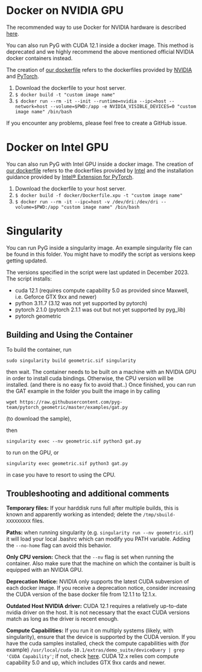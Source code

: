 # Docker on NVIDIA GPU

The recommended way to use Docker for NVIDIA hardware is described [here](https://catalog.ngc.nvidia.com/orgs/nvidia/containers/pyg).

You can also run PyG with CUDA 12.1 inside a docker image. This method is deprecated and we highly recommend the above mentioned official NVIDIA docker containers instead.

The creation of [our dockerfile](https://github.com/pyg-team/pytorch_geometric/blob/master/docker/Dockerfile) refers to the dockerfiles provided by [NVIDIA](https://gitlab.com/nvidia/cuda/tree/ubuntu18.04) and [PyTorch](https://github.com/anibali/docker-pytorch).

1. Download the dockerfile to your host server.
1. `$ docker build -t "custom image name"`
1. `$ docker run --rm -it --init --runtime=nvidia --ipc=host --network=host --volume=$PWD:/app -e NVIDIA_VISIBLE_DEVICES=0 "custom image name" /bin/bash`

If you encounter any problems, please feel free to create a GitHub issue.

# Docker on Intel GPU

You can also run PyG with Intel GPU inside a docker image.
The creation of [our dockerfile](https://github.com/pyg-team/pytorch_geometric/blob/master/docker/Dockerfile.xpu) refers to the dockerfiles provided by [Intel](https://github.com/intel/intel-extension-for-pytorch/blob/xpu-main/docker/Dockerfile.prebuilt) and the installation guidance provided by [Intel® Extension for PyTorch](https://intel.github.io/intel-extension-for-pytorch/index.html#installation?platform=gpu&version=v2.1.30%2bxpu&os=linux%2fwsl2&package=pip).

1. Download the dockerfile to your host server.
1. `$ docker build -f docker/Dockerfile.xpu -t "custom image name"`
1. `$ docker run --rm -it --ipc=host -v /dev/dri:/dev/dri --volume=$PWD:/app "custom image name" /bin/bash`

# Singularity

You can run PyG inside a singularity image. An example singularity file can be found in this folder. You might have to modify the script as versions keep getting updated.

The versions specified in the script were last updated in December 2023. The script installs:

- cuda 12.1 (requires compute capability 5.0 as provided since Maxwell, i.e. Geforce GTX 9xx and newer)
- python 3.11.7 (3.12 was not yet supported by pytorch)
- pytorch 2.1.0 (pytorch 2.1.1 was out but not yet supported by pyg_lib)
- pytorch geometric

## Building and Using the Container

To build the container, run

`sudo singularity build geometric.sif singularity`

then wait.
The container needs to be built on a machine with an NVIDIA GPU in order to install cuda bindings. Otherwise, the CPU version will be installed. (and there is no easy fix to avoid that..)
Once finished, you can run the GAT example in the folder you built the image in by calling

```
wget https://raw.githubusercontent.com/pyg-team/pytorch_geometric/master/examples/gat.py
```

(to download the sample),

then

```
singularity exec --nv geometric.sif python3 gat.py
```

to run on the GPU, or

```
singularity exec geometric.sif python3 gat.py
```

in case you have to resort to using the CPU.

## Troubleshooting and additional comments

**Temporary files:** If your harddisk runs full after multiple builds, this is known and apparently working as intended; delete the `/tmp/sbuild-XXXXXXXXX` files.

**Paths:** when running singularity (e.g. `singularity run --nv geometric.sif`) it will load your local .bashrc which can modify you PATH variable. Adding the `--no-home` flag can avoid this behavior.

**Only CPU version:** Check that the `--nv` flag is set when running the container. Also make sure that the machine on which the container is built is equipped with an NVIDIA GPU.

**Deprecation Notice:** NVIDIA only supports the latest CUDA subversion of each docker image. If you receive a deprecation notice, consider increasing the CUDA version of the base docker file from 12.1.1 to 12.1.x.

**Outdated Host NVIDIA driver:** CUDA 12.1 requires a relatively up-to-date nvidia driver on the host. It is not necessary that the exact CUDA versions match as long as the driver is recent enough.

**Compute Capabilities:** If you run it on multiply systems (likely, with singularity), ensure that the device is supported by the CUDA version. If you have the cuda samples installed, check the compute capabilities with (for example) `/usr/local/cuda-10.1/extras/demo_suite/deviceQuery | grep 'CUDA Capability'`; if not, check [here](https://en.wikipedia.org/wiki/CUDA#GPUs_supported). CUDA 12.x relies com compute capability 5.0 and up, which includes GTX 9xx cards and newer.

